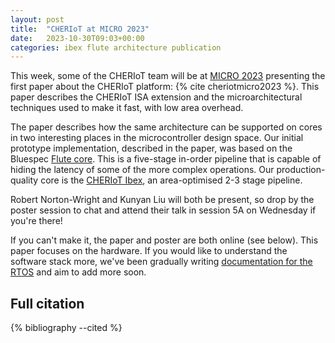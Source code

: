 ```yaml
---
layout: post
title:  "CHERIoT at MICRO 2023"
date:   2023-10-30T09:03+00:00
categories: ibex flute architecture publication
---
```


This week, some of the CHERIoT team will be at [MICRO 2023](https://microarch.org/micro56/index.php) presenting the first paper about the CHERIoT platform:
{% cite cheriotmicro2023 %}.
This paper describes the CHERIoT ISA extension and the microarchitectural techniques used to make it fast, with low area overhead.

The paper describes how the same architecture can be supported on cores in two interesting places in the microcontroller design space.
Our initial prototype implementation, described in the paper, was based on the Bluespec [Flute core](https://github.com/CTSRD-CHERI/Flute).
This is a five-stage in-order pipeline that is capable of hiding the latency of some of the more complex operations.
Our production-quality core is the [CHERIoT Ibex](https://github.com/Microsoft/CHERIoT-Ibex), an area-optimised 2-3 stage pipeline.

Robert Norton-Wright and Kunyan Liu will both be present, so drop by the poster session to chat and attend their talk in session 5A on Wednesday if you're there!

If you can't make it, the paper and poster are both online (see below).
This paper focuses on the hardware.
If you would like to understand the software stack more, we've been gradually writing [documentation for the RTOS](https://github.com/microsoft/cheriot-rtos/tree/main/docs) and aim to add more soon.

Full citation
-------------

{% bibliography --cited %}

